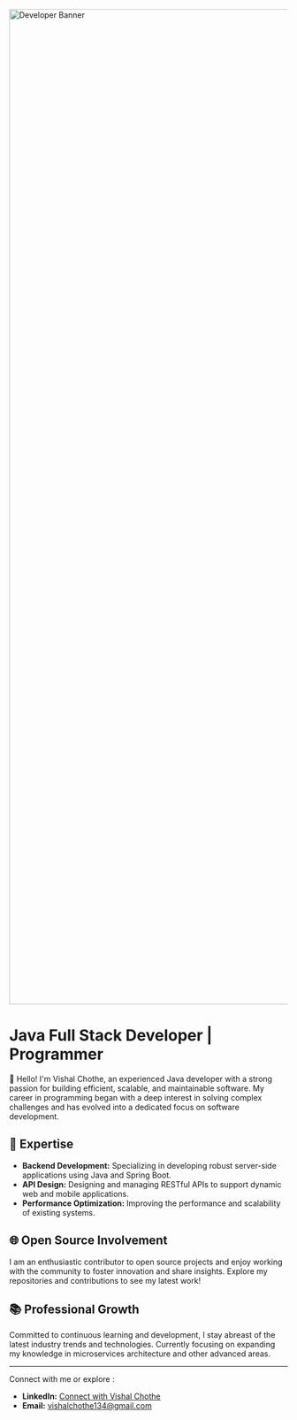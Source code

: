 <a href="https://medium.com/@oninross/do-full-stack-developers-exist-or-are-they-just-wishful-thinking-2b7f5863af63">
  <img src="https://miro.medium.com/v2/resize:fit:1400/format:webp/1*yw0TnheAGN-LPneDaTlaxw.gif" alt="Developer Banner" style="width: 1800px;">
</a>

# Java Full Stack Developer | Programmer

👋 Hello! I'm Vishal Chothe, an experienced Java developer with a strong passion for building efficient, scalable, and maintainable software. My career in programming began with a deep interest in solving complex challenges and has evolved into a dedicated focus on software development.

## 🌟 Expertise

- **Backend Development:** Specializing in developing robust server-side applications using Java and Spring Boot.
- **API Design:** Designing and managing RESTful APIs to support dynamic web and mobile applications.
- **Performance Optimization:** Improving the performance and scalability of existing systems.

## 🌐 Open Source Involvement

I am an enthusiastic contributor to open source projects and enjoy working with the community to foster innovation and share insights. Explore my repositories and contributions to see my latest work!

## 📚 Professional Growth

Committed to continuous learning and development, I stay abreast of the latest industry trends and technologies. Currently focusing on expanding my knowledge in microservices architecture and other advanced areas.

---

Connect with me or explore :

- **LinkedIn:** [Connect with Vishal Chothe](https://www.linkedin.com/in/contact-the-vishal-chothe)
- **Email:** vishalchothe134@gmail.com
